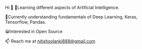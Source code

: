 Hi 👋
📕Learning different aspects of Artificial Intelligence.

🧐Currently understanding fundamentals of Deep Learning, Keras, Tensorflow, Pandas.

😀Interested in Open Source


 📫 Reach me at nitishsolanki888@gmail.com
 

<!---
solankinitish/solankinitish is a ✨ special ✨ repository because its `README.md` (this file) appears on your GitHub profile.
You can click the Preview link to take a look at your changes.
--->

